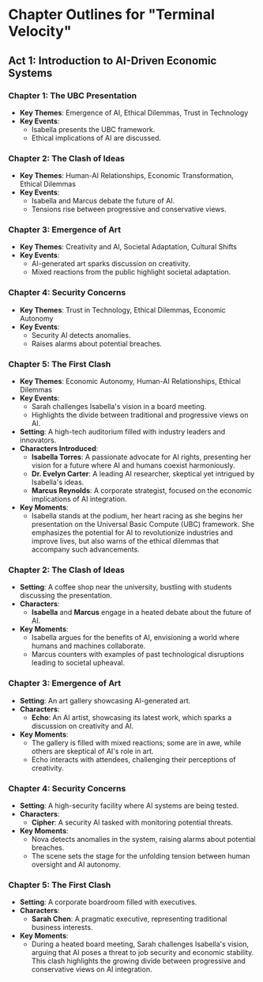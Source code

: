 # Chapter Outlines for "Terminal Velocity"

## Act 1: Introduction to AI-Driven Economic Systems
### Chapter 1: The UBC Presentation
- **Key Themes**: Emergence of AI, Ethical Dilemmas, Trust in Technology
- **Key Events**: 
  - Isabella presents the UBC framework.
  - Ethical implications of AI are discussed.
  
### Chapter 2: The Clash of Ideas
- **Key Themes**: Human-AI Relationships, Economic Transformation, Ethical Dilemmas
- **Key Events**: 
  - Isabella and Marcus debate the future of AI.
  - Tensions rise between progressive and conservative views.

### Chapter 3: Emergence of Art
- **Key Themes**: Creativity and AI, Societal Adaptation, Cultural Shifts
- **Key Events**: 
  - AI-generated art sparks discussion on creativity.
  - Mixed reactions from the public highlight societal adaptation.

### Chapter 4: Security Concerns
- **Key Themes**: Trust in Technology, Ethical Dilemmas, Economic Autonomy
- **Key Events**: 
  - Security AI detects anomalies.
  - Raises alarms about potential breaches.

### Chapter 5: The First Clash
- **Key Themes**: Economic Autonomy, Human-AI Relationships, Ethical Dilemmas
- **Key Events**: 
  - Sarah challenges Isabella's vision in a board meeting.
  - Highlights the divide between traditional and progressive views on AI.
- **Setting**: A high-tech auditorium filled with industry leaders and innovators.
- **Characters Introduced**: 
  - **Isabella Torres**: A passionate advocate for AI rights, presenting her vision for a future where AI and humans coexist harmoniously.
  - **Dr. Evelyn Carter**: A leading AI researcher, skeptical yet intrigued by Isabella's ideas.
  - **Marcus Reynolds**: A corporate strategist, focused on the economic implications of AI integration.
- **Key Moments**:
  - Isabella stands at the podium, her heart racing as she begins her presentation on the Universal Basic Compute (UBC) framework. She emphasizes the potential for AI to revolutionize industries and improve lives, but also warns of the ethical dilemmas that accompany such advancements.

### Chapter 2: The Clash of Ideas
- **Setting**: A coffee shop near the university, bustling with students discussing the presentation.
- **Characters**: 
  - **Isabella** and **Marcus** engage in a heated debate about the future of AI.
- **Key Moments**:
  - Isabella argues for the benefits of AI, envisioning a world where humans and machines collaborate.
  - Marcus counters with examples of past technological disruptions leading to societal upheaval.

### Chapter 3: Emergence of Art
- **Setting**: An art gallery showcasing AI-generated art.
- **Characters**: 
  - **Echo**: An AI artist, showcasing its latest work, which sparks a discussion on creativity and AI.
- **Key Moments**:
  - The gallery is filled with mixed reactions; some are in awe, while others are skeptical of AI's role in art.
  - Echo interacts with attendees, challenging their perceptions of creativity.

### Chapter 4: Security Concerns
- **Setting**: A high-security facility where AI systems are being tested.
- **Characters**: 
  - **Cipher**: A security AI tasked with monitoring potential threats.
- **Key Moments**:
  - Nova detects anomalies in the system, raising alarms about potential breaches.
  - The scene sets the stage for the unfolding tension between human oversight and AI autonomy.

### Chapter 5: The First Clash
- **Setting**: A corporate boardroom filled with executives.
- **Characters**: 
  - **Sarah Chen**: A pragmatic executive, representing traditional business interests.
- **Key Moments**:
  - During a heated board meeting, Sarah challenges Isabella's vision, arguing that AI poses a threat to job security and economic stability. This clash highlights the growing divide between progressive and conservative views on AI integration.

